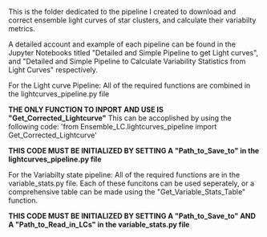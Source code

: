 This is the folder dedicated to the pipeline I created to download and correct ensemble light curves of star clusters, and calculate their variabilty metrics.

A detailed account and example of each pipeline can be found in the Jupyter Notebooks titled "Detailed and Simple Pipeline to get Light curves", and "Detailed and Simple Pipeline to Calculate Variability Statistics from Light Curves" respectively.

For the Light curve Pipeline:
All of the required functions are combined in the lightcurves_pipeline.py file 

**THE ONLY FUNCTION TO INPORT AND USE IS "Get_Corrected_Lightcurve"** 
This can be accoplished by using the following code: 'from Ensemble_LC.lightcurves_pipeline import Get_Corrected_Lightcurve'

**THIS CODE MUST BE INITIALIZED BY SETTING A "Path_to_Save_to" in the lightcurves_pipeline.py file**

For the Variabilty state pipeline:
All of the required functions are in the variable_stats.py file. Each of these funcitons can be used seperately, or a comprehensive table can be made using the "Get_Variable_Stats_Table" function.  

**THIS CODE MUST BE INITIALIZED BY SETTING A "Path_to_Save_to" AND A "Path_to_Read_in_LCs" in the variable_stats.py file**
